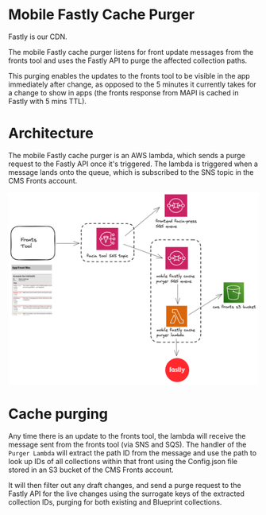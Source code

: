 # Mobile Fastly Cache Purger

Fastly is our CDN.

The mobile Fastly cache purger listens for front update messages from the fronts tool and uses the Fastly API to purge the affected collection paths.

This purging enables the updates to the fronts tool to be visible in the app immediately after change, as opposed to the 5 minutes it currently takes for a change to show in apps (the fronts response from MAPI is cached in Fastly with 5 mins TTL).

# Architecture

The mobile Fastly cache purger is an AWS lambda, which sends a purge request to the Fastly API once it's triggered.
The lambda is triggered when a message lands onto the queue, which is subscribed to the SNS topic in the CMS Fronts account.

![](docs/cachepurger.png)

# Cache purging

Any time there is an update to the fronts tool, the lambda will receive the message sent from the fronts tool (via SNS and SQS). The handler of the `Purger Lambda` will extract the path ID from the message and use the path to look up IDs of all collections within that front using the Config.json file stored in an S3 bucket of the CMS Fronts account.

It will then filter out any draft changes, and send a purge request to the Fastly API for the live changes using the surrogate keys of the extracted collection IDs, purging for both existing and Blueprint collections. 
